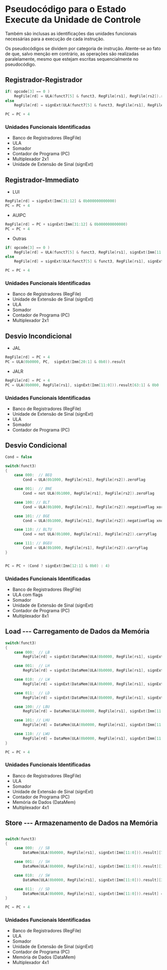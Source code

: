 # Pseudocódigo para o Estado Execute da Unidade de Controle

Também são inclusas as identificações das unidades funcionais necessárias para a execução de cada instrução.

Os pseudocódigos se dividem por categoria de instrução. Atente-se ao fato de que, salvo menção em contrário, as operações são realizadas paralelamente, mesmo que estejam escritas sequencialmente no pseudocódigo.

## Registrador-Registrador

```c
if( opcode[3] == 0 )
    RegFile[rd] = ULA(funct7[5] & funct3, RegFile[rs1], RegFile[rs2]).result
else
    RegFile[rd] = signExt(ULA(funct7[5] & funct3, RegFile[rs1], RegFile[rs2]).result[31:0])

PC = PC + 4
```

### Unidades Funcionais Identificadas

- Banco de Registradores (RegFile)
- ULA
- Somador
- Contador de Programa (PC)
- Multiplexador 2x1
- Unidade de Extensão de Sinal (signExt)

## Registrador-Immediato

- LUI

```c
RegFile[rd] = signExt(Imm[31:12] & 0b000000000000)
PC = PC + 4
```

- AUIPC

```c
RegFile[rd] = PC + signExt(Imm[31:12] & 0b000000000000)
PC = PC + 4
```

- Outras

```c
if( opcode[3] == 0 )
    RegFile[rd] = ULA(funct7[5] & funct3, RegFile[rs1], signExt(Imm[11:0])).result
else
    RegFile[rd] = signExt(ULA(funct7[5] & funct3, RegFile[rs1], signExt(Imm[11:0])).result[31:0])

PC = PC + 4
```

### Unidades Funcionais Identificadas

- Banco de Registradores (RegFile)
- Unidade de Extensão de Sinal (signExt)
- ULA
- Somador
- Contador de Programa (PC)
- Multiplexador 2x1

## Desvio Incondicional

- JAL

```c
RegFile[rd] = PC + 4
PC = ULA(0b0000, PC,  signExt(Imm[20:1] & 0b0)).result
```

- JALR

```c
RegFile[rd] = PC + 4
PC = ULA(0b0000, RegFile[rs1], signExt(Imm[11:0])).result[63:1] & 0b0
```

### Unidades Funcionais Identificadas

- Banco de Registradores (RegFile)
- Unidade de Extensão de Sinal (signExt)
- ULA
- Somador
- Contador de Programa (PC)

## Desvio Condicional

```c
Cond = false

switch(funct3)
{
    case 000:  // BEQ
        Cond = ULA(0b1000, RegFile[rs1], RegFile[rs2]).zeroFlag

    case 001:  // BNE
        Cond = not ULA(0b1000, RegFile[rs1], RegFile[rs2]).zeroFlag

    case 100: // BLT
        Cond = ULA(0b1000, RegFile[rs1], RegFile[rs2]).negativeFlag xor ULA(0b1000, RegFile[rs1], RegFile[rs2]).overflowFlag

    case 101: // BGE
        Cond = ULA(0b1000, RegFile[rs1], RegFile[rs2]).negativeFlag xnor ULA(0b1000, RegFile[rs1], RegFile[rs2]).overflowFlag

    case 110: // BLTU
        Cond = not ULA(0b1000, RegFile[rs1], RegFile[rs2]).carryFlag

    case 111: // BGEU
        Cond = ULA(0b1000, RegFile[rs1], RegFile[rs2]).carryFlag
}


PC = PC + (Cond ? signExt(Imm[12:1] & 0b0) : 4)
```

### Unidades Funcionais Identificadas

- Banco de Registradores (RegFile)
- ULA com flags
- Somador
- Unidade de Extensão de Sinal (signExt)
- Contador de Programa (PC)
- Multiplexador 8x1

## Load --- Carregamento de Dados da Memória

```c
switch(funct3)
{
    case 000:  // LB
        RegFile[rd] = signExt(DataMem[ULA(0b0000, RegFile[rs1], signExt(Imm[11:0])).result][7:0])

    case 001:  // LH
        RegFile[rd] = signExt(DataMem[ULA(0b0000, RegFile[rs1], signExt(Imm[11:0])).result][15:0])

    case 010:  // LW
        RegFile[rd] = signExt(DataMem[ULA(0b0000, RegFile[rs1], signExt(Imm[11:0])).result][31:0])

    case 011:  // LD
        RegFile[rd] = signExt(DataMem[ULA(0b0000, RegFile[rs1], signExt(Imm[11:0])).result])

    case 100: // LBU
        RegFile[rd] = DataMem[ULA(0b0000, RegFile[rs1], signExt(Imm[11:0])).result][7:0]

    case 101: // LHU
        RegFile[rd] = DataMem[ULA(0b0000, RegFile[rs1], signExt(Imm[11:0])).result][15:0]

    case 110: // LWU
        RegFile[rd] = DataMem[ULA(0b0000, RegFile[rs1], signExt(Imm[11:0])).result][31:0]
}

PC = PC + 4
```

### Unidades Funcionais Identificadas

- Banco de Registradores (RegFile)
- ULA
- Somador
- Unidade de Extensão de Sinal (signExt)
- Contador de Programa (PC)
- Memória de Dados (DataMem)
- Multiplexador 4x1

## Store --- Armazenamento de Dados na Memória

```c

switch(funct3)
{
    case 000:  // SB
        DataMem[ULA(0b0000, RegFile[rs1], signExt(Imm[11:0])).result][7:0] = RegFile[rs2][7:0]

    case 001:  // SH
        DataMem[ULA(0b0000, RegFile[rs1], signExt(Imm[11:0])).result][15:0] = RegFile[rs2][15:0]

    case 010:  // SW
        DataMem[ULA(0b0000, RegFile[rs1], signExt(Imm[11:0])).result][31:0] = RegFile[rs2][31:0]

    case 011:  // SD
        DataMem[ULA(0b0000, RegFile[rs1], signExt(Imm[11:0])).result] = RegFile[rs2]
}

PC = PC + 4
```

### Unidades Funcionais Identificadas

- Banco de Registradores (RegFile)
- ULA
- Somador
- Unidade de Extensão de Sinal (signExt)
- Contador de Programa (PC)
- Memória de Dados (DataMem)
- Multiplexador 4x1
